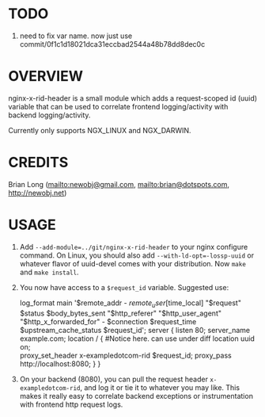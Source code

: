 TODO
=======
1) need to fix var name. now just use commit/0f1c1d18021dca31eccbad2544a48b78dd8dec0c


OVERVIEW
=======

nginx-x-rid-header is a small module which adds a request-scoped id (uuid) variable that can be used to correlate frontend logging/activity with backend logging/activity.

Currently only supports NGX_LINUX and NGX_DARWIN.

CREDITS
======

Brian Long (<mailto:newobj@gmail.com>, <mailto:brian@dotspots.com>, <http://newobj.net>)

USAGE
=====

1) Add `--add-module=../git/nginx-x-rid-header` to your nginx configure command. On Linux, you should also add `--with-ld-opt=-lossp-uuid` or whatever flavor of uuid-devel comes with your distribution. Now `make` and `make install`.

2) You now have access to a `$request_id` variable. Suggested use:

    log_format main  '$remote_addr - $remote_user [$time_local] "$request" $status $body_bytes_sent "$http_referer" "$http_user_agent" "$http_x_forwarded_for" - $connection $request_time $upstream_cache_status $request_id';
    server {
        listen       80;
        server_name  example.com;
        location / {
            #Notice here. can use under diff location
            uuid on;  
            proxy_set_header x-exampledotcom-rid $request_id;
            proxy_pass   http://localhost:8080;
        }
    }

3) On your backend (8080), you can pull the request header `x-exampledotcom-rid`, and log it or tie it to whatever you may like. This makes it really easy to correlate backend exceptions or instrumentation with frontend http request logs.
